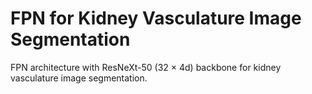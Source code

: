 # FPN for Kidney Vasculature Image Segmentation
FPN architecture with ResNeXt-50 (32 × 4d) backbone for kidney vasculature image segmentation.
